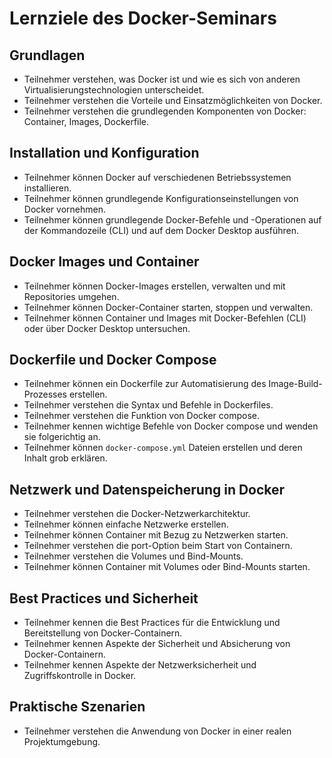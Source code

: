 # Lernziele des Docker-Seminars

## Grundlagen

- Teilnehmer verstehen, was Docker ist und wie es sich von anderen Virtualisierungstechnologien unterscheidet.
- Teilnehmer verstehen die Vorteile und Einsatzmöglichkeiten von Docker.
- Teilnehmer verstehen die grundlegenden Komponenten von Docker: Container, Images, Dockerfile.

## Installation und Konfiguration

- Teilnehmer können Docker auf verschiedenen Betriebssystemen installieren.
- Teilnehmer können grundlegende Konfigurationseinstellungen von Docker vornehmen.
- Teilnehmer können grundlegende Docker-Befehle und -Operationen auf der Kommandozeile (CLI) und auf dem Docker Desktop ausführen.

## Docker Images und Container

- Teilnehmer können Docker-Images erstellen, verwalten und mit Repositories umgehen.
- Teilnehmer können Docker-Container starten, stoppen und verwalten.
- Teilnehmer können Container und Images mit Docker-Befehlen (CLI) oder über Docker Desktop untersuchen.

## Dockerfile und Docker Compose

- Teilnehmer können ein Dockerfile zur Automatisierung des Image-Build-Prozesses erstellen.
- Teilnehmer verstehen die Syntax und Befehle in Dockerfiles.
- Teilnehmer verstehen die Funktion von Docker compose.
- Teilnehmer kennen wichtige Befehle von Docker compose und wenden sie folgerichtig an.
- Teilnehmer können `docker-compose.yml` Dateien erstellen und deren Inhalt grob erklären.

## Netzwerk und Datenspeicherung in Docker

- Teilnehmer verstehen die Docker-Netzwerkarchitektur.
- Teilnehmer können einfache Netzwerke erstellen.
- Teilnehmer können Container mit Bezug zu Netzwerken starten.
- Teilnehmer verstehen die port-Option beim Start von Containern. 
- Teilnehmer verstehen die Volumes und Bind-Mounts.
- Teilnehmer können Container mit Volumes oder Bind-Mounts starten.

## Best Practices und Sicherheit

- Teilnehmer kennen die Best Practices für die Entwicklung und Bereitstellung von Docker-Containern.
- Teilnehmer kennen Aspekte der Sicherheit und Absicherung von Docker-Containern.
- Teilnehmer kennen Aspekte der Netzwerksicherheit und Zugriffskontrolle in Docker.

## Praktische Szenarien

- Teilnehmer verstehen die Anwendung von Docker in einer realen Projektumgebung.
